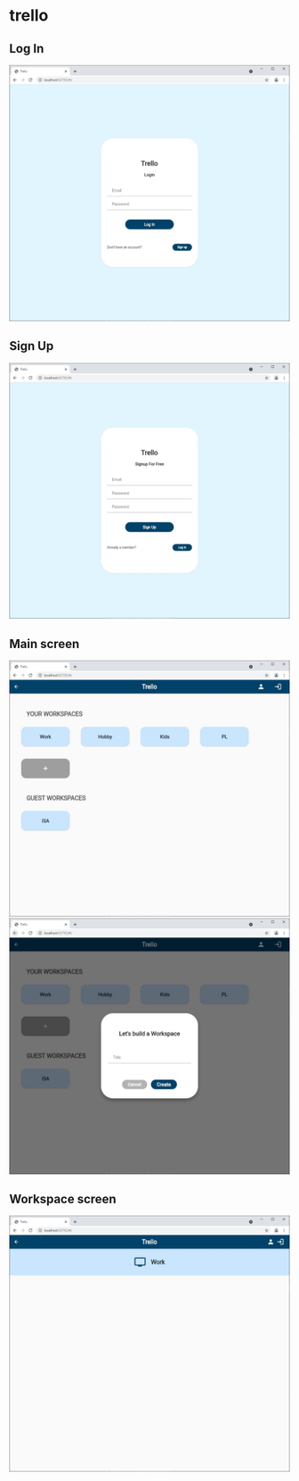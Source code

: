 # trello

## Log In

![](/fotos/f1.JPG)

## Sign Up

![](/fotos/f2.JPG)

## Main screen

![](/fotos/f3.JPG)
![](/fotos/f4.JPG)

## Workspace screen

![](/fotos/f5.JPG)
